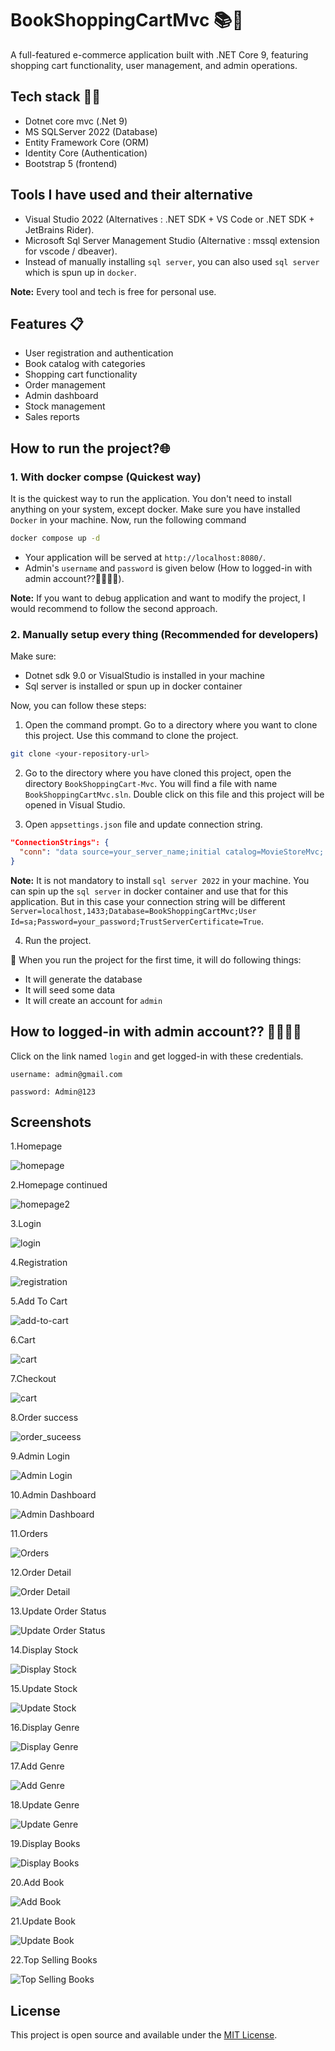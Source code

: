 # BookShoppingCartMvc 📚🛒

A full-featured e-commerce application built with .NET Core 9, featuring shopping cart functionality, user management, and admin operations.

## Tech stack 🧑‍💻

   - Dotnet core mvc (.Net 9)
   - MS SQLServer 2022 (Database)
   - Entity Framework Core (ORM)
   - Identity Core (Authentication)
   - Bootstrap 5 (frontend)

## Tools I have used and their alternative

- Visual Studio 2022 (Alternatives : .NET SDK + VS Code or .NET SDK + JetBrains Rider).
- Microsoft Sql Server Management Studio (Alternative : mssql extension for vscode / dbeaver).
- Instead of manually installing `sql server`, you can also used `sql server` which is spun up in `docker`.

**Note:** Every tool and tech is free for personal use. 

## Features 📋

- User registration and authentication
- Book catalog with categories
- Shopping cart functionality
- Order management
- Admin dashboard
- Stock management
- Sales reports

## How to run the project?🌐

### 1. With docker compse (Quickest way)

It is the quickest way to run the application. You don't need to install anything on your system, except docker. Make sure you have installed `Docker` in your machine. Now, run the following command

```bash
docker compose up -d
```

- Your application will be served at `http://localhost:8080/`.
- Admin's `username` and `password` is given below (How to logged-in with admin account??🧑‍💻🧑‍💻).

**Note:** If you want to debug application and want to modify the project, I would recommend to follow the second approach.

### 2. Manually setup every thing (Recommended for developers)

Make sure:
- Dotnet sdk 9.0 or VisualStudio is installed in your machine
- Sql server is installed or spun up in docker container

Now, you can follow these steps:

1. Open the command prompt. Go to a directory where you want to clone this project. Use this command to clone the project.

```bash
git clone <your-repository-url>
```

2. Go to the directory where you have cloned this project, open the directory `BookShoppingCart-Mvc`. You will find a file with name `BookShoppingCartMvc.sln`. Double click on this file and this project will be opened in Visual Studio.

3. Open `appsettings.json` file and update connection string.

```json
"ConnectionStrings": {
  "conn": "data source=your_server_name;initial catalog=MovieStoreMvc; integrated security=true;encrypt=false"
}
```

**Note:** It is not mandatory to install `sql server 2022` in your machine. You can spin up the `sql server` in docker container and use that for this application. But in this case your connection string will be different `Server=localhost,1433;Database=BookShoppingCartMvc;User Id=sa;Password=your_password;TrustServerCertificate=True`.

4. Run the project.

📢 When you run the project for the first time, it will do following things:

- It will generate the database
- It will seed some data
- It will create an account for `admin`

## How to logged-in with admin account?? 🧑‍💻🧑‍💻

Click on the link named `login` and get logged-in with these credentials.

```text
username: admin@gmail.com

password: Admin@123
```

## Screenshots

1.Homepage

![homepage](./screenshots/1.jpg)

2.Homepage continued

![homepage2](./screenshots/2.jpg)

3.Login

![login](./screenshots/3.jpg)

4.Registration

![registration](./screenshots/4.jpg)

5.Add To Cart

![add-to-cart](./screenshots/5.jpg)

6.Cart

![cart](./screenshots/6.jpg)

7.Checkout

![cart](./screenshots/7.jpg)

8.Order success

![order_suceess](./screenshots/8_order_success.jpg)

9.Admin Login

![Admin Login](./screenshots/9_admin_login.jpg)

10.Admin Dashboard

![Admin Dashboard](./screenshots/10%20admin%20dashboard.jpg)

11.Orders

![Orders](./screenshots/11%20admin%20orders.jpg)

12.Order Detail

![Order Detail](./screenshots/12%20admin%20order%20detail.jpg)

13.Update Order Status

![Update Order Status](./screenshots/13%20Update%20Order%20Status.jpg)

14.Display Stock

![Display Stock](./screenshots/14%20%20display%20stock.jpg)

15.Update Stock

![Update Stock](./screenshots/15%20update%20stock.jpg)

16.Display Genre

![Display Genre](./screenshots/16%20display%20genres.jpg)

17.Add Genre

![Add Genre](./screenshots/17%20add%20genre.jpg)

18.Update Genre

![Update Genre](./screenshots/18%20Update%20Genre.jpg)

19.Display Books

![Display Books](./screenshots/19%20display%20books.jpg)

20.Add Book

![Add Book](./screenshots/20%20add%20books.jpg)

21.Update Book

![Update Book](./screenshots/21%20update%20book.jpg)

22.Top Selling Books

![Top Selling Books](./screenshots/22%20top%20selling%20books.jpg)

## License

This project is open source and available under the [MIT License](LICENSE).
